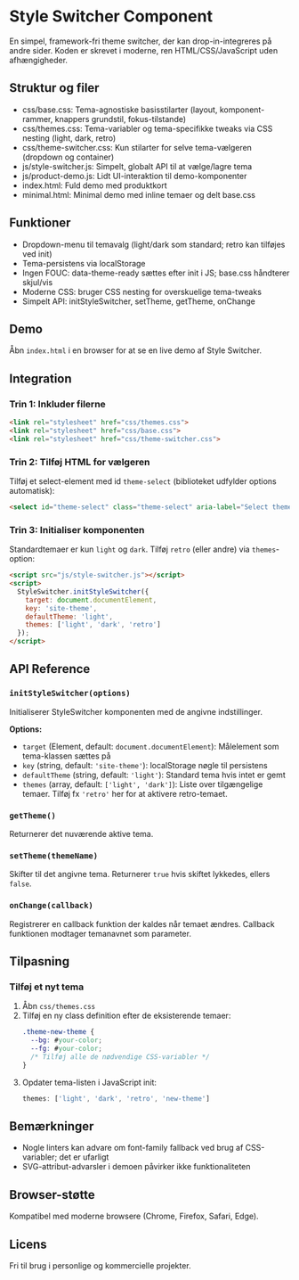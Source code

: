 # Style Switcher Component

En simpel, framework-fri theme switcher, der kan drop-in-integreres på andre sider. Koden er skrevet i moderne, ren HTML/CSS/JavaScript uden afhængigheder.

## Struktur og filer

- css/base.css: Tema-agnostiske basisstilarter (layout, komponent-rammer, knappers grundstil, fokus-tilstande)
- css/themes.css: Tema-variabler og tema-specifikke tweaks via CSS nesting (light, dark, retro)
- css/theme-switcher.css: Kun stilarter for selve tema-vælgeren (dropdown og container)
- js/style-switcher.js: Simpelt, globalt API til at vælge/lagre tema
- js/product-demo.js: Lidt UI-interaktion til demo-komponenter
- index.html: Fuld demo med produktkort
- minimal.html: Minimal demo med inline temaer og delt base.css

## Funktioner

- Dropdown-menu til temavalg (light/dark som standard; retro kan tilføjes ved init)
- Tema-persistens via localStorage
- Ingen FOUC: data-theme-ready sættes efter init i JS; base.css håndterer skjul/vis
- Moderne CSS: bruger CSS nesting for overskuelige tema-tweaks
- Simpelt API: initStyleSwitcher, setTheme, getTheme, onChange

## Demo

Åbn `index.html` i en browser for at se en live demo af Style Switcher.

## Integration

### Trin 1: Inkluder filerne

```html
<link rel="stylesheet" href="css/themes.css">
<link rel="stylesheet" href="css/base.css">
<link rel="stylesheet" href="css/theme-switcher.css">
```

### Trin 2: Tilføj HTML for vælgeren

Tilføj et select-element med id `theme-select` (biblioteket udfylder options automatisk):

```html
<select id="theme-select" class="theme-select" aria-label="Select theme"></select>
```

### Trin 3: Initialiser komponenten

Standardtemaer er kun `light` og `dark`. Tilføj `retro` (eller andre) via `themes`-option:

```html
<script src="js/style-switcher.js"></script>
<script>
  StyleSwitcher.initStyleSwitcher({
    target: document.documentElement,
    key: 'site-theme',
    defaultTheme: 'light',
    themes: ['light', 'dark', 'retro']
  });
</script>
```

## API Reference

### `initStyleSwitcher(options)`

Initialiserer StyleSwitcher komponenten med de angivne indstillinger.

**Options:**
- `target` (Element, default: `document.documentElement`): Målelement som tema-klassen sættes på
- `key` (string, default: `'site-theme'`): localStorage nøgle til persistens
- `defaultTheme` (string, default: `'light'`): Standard tema hvis intet er gemt
- `themes` (array, default: `['light', 'dark']`): Liste over tilgængelige temaer. Tilføj fx `'retro'` her for at aktivere retro-temaet.

### `getTheme()`

Returnerer det nuværende aktive tema.

### `setTheme(themeName)`

Skifter til det angivne tema. Returnerer `true` hvis skiftet lykkedes, ellers `false`.

### `onChange(callback)`

Registrerer en callback funktion der kaldes når temaet ændres.
Callback funktionen modtager temanavnet som parameter.

## Tilpasning

### Tilføj et nyt tema

1. Åbn `css/themes.css`
2. Tilføj en ny class definition efter de eksisterende temaer:
   ```css
   .theme-new-theme {
     --bg: #your-color;
     --fg: #your-color;
     /* Tilføj alle de nødvendige CSS-variabler */
   }
   ```
3. Opdater tema-listen i JavaScript init:
   ```javascript
   themes: ['light', 'dark', 'retro', 'new-theme']
   ```

## Bemærkninger

- Nogle linters kan advare om font-family fallback ved brug af CSS-variabler; det er ufarligt
- SVG-attribut-advarsler i demoen påvirker ikke funktionaliteten

## Browser-støtte

Kompatibel med moderne browsere (Chrome, Firefox, Safari, Edge).

## Licens

Fri til brug i personlige og kommercielle projekter.
